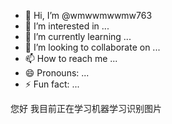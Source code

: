 - 👋 Hi, I’m @wmwwmwwmw763
- 👀 I’m interested in ...
- 🌱 I’m currently learning ...
- 💞️ I’m looking to collaborate on ...
- 📫 How to reach me ...
- 😄 Pronouns: ...
- ⚡ Fun fact: ...

<!---
wmwwmwwmw763/wmwwmwwmw763 is a ✨ special ✨ repository because its `README.md` (this file) appears on your GitHub profile.
You can click the Preview link to take a look at your changes.
--->
您好
我目前正在学习机器学习识别图片
